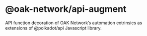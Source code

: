 # @oak-network/api-augment
API function decoration of OAK Network’s automation extrinsics as extensions of @polkadot/api Javascript library.